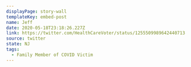 ```yaml
---
displayPage: story-wall
templateKey: embed-post
name: Jeff
date: 2020-05-18T23:18:26.227Z
link: https://twitter.com/HealthCareVoter/status/1255509989642440713
source: twitter
state: NJ
tags:
  - Family Member of COVID Victim
---
```

